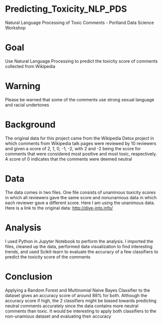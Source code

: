 # Predicting_Toxicity_NLP_PDS
Natural Language Processing of Toxic Comments - Portland Data Science Workshop

# Goal
Use Natural Language Processing to predict the toxicity score of comments collected from Wikipedia

# Warning
Please be warned that some of the comments use strong sexual language and racial undertones

# Background
The original data for this project came from the Wikipedia Detox project in which comments from Wikipedia talk pages were reviewed by 10 reviewers and given a score of 2, 1, 0, -1, -2, with 2 and -2 being the score for comments that were considered most positive and most toxic, respectively. A score of 0 indicates that the comments were deemed neutral

# Data
The data comes in two files. One file consists of unanimous toxicity scores in which all reviewers gave the same score and nonunamious data in which each reviewer gave a different score. Here I am using the unanimous data. Here is a link to the original data: http://dive-into.info/

# Analysis
I used Python in Jupyter Notebook to perform the analysis. I imported the files, cleaned up the data, performed data visualization to find interesting trends, and used Scikit-learn to evaluate the accuracy of a few classifiers to predict the toxicity score of the comments

# Conclusion
Applying a Random Forest and Multinomial Naive Bayes Classifier to the dataset gives an accuracy score of around 88% for both. Although the accuracy score if high, the 2 classifiers might be biased towards predicting neutral comments accurately since the data contains more neutral comments than toxic. It would be interesting to apply both classifiers to the non-unamious dataset and evaluating their accuracy

